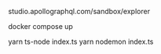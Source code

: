 studio.apollographql.com/sandbox/explorer

docker compose up

yarn ts-node index.ts
yarn nodemon index.ts
